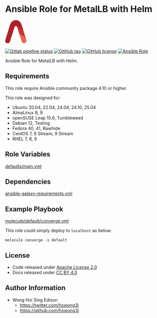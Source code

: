 # Ansible Role for MetalLB with Helm

<a href="https://alvistack.com" title="AlviStack" target="_blank"><img src="/alvistack.svg" height="75" alt="AlviStack"></a>

[![Gitlab pipeline status](https://img.shields.io/gitlab/pipeline/alvistack/ansible-role-helm_metallb/master)](https://gitlab.com/alvistack/ansible-role-helm_metallb/-/pipelines)
[![GitHub tag](https://img.shields.io/github/tag/alvistack/ansible-role-helm_metallb.svg)](https://github.com/alvistack/ansible-role-helm_metallb/tags)
[![GitHub license](https://img.shields.io/github/license/alvistack/ansible-role-helm_metallb.svg)](https://github.com/alvistack/ansible-role-helm_metallb/blob/master/LICENSE)
[![Ansible Role](https://img.shields.io/badge/galaxy-alvistack.helm_metallb-blue.svg)](https://galaxy.ansible.com/alvistack/helm_metallb)

Ansible Role for MetalLB with Helm.

## Requirements

This role require Ansible community package 4.10 or higher.

This role was designed for:

- Ubuntu 20.04, 22.04, 24.04, 24.10, 25.04
- AlmaLinux 8, 9
- openSUSE Leap 15.6, Tumbleweed
- Debian 12, Testing
- Fedora 40, 41, Rawhide
- CentOS 7, 8 Stream, 9 Stream
- RHEL 7, 8, 9

## Role Variables

[defaults/main.yml](defaults/main.yml)

## Dependencies

[ansible-galaxy-requirements.yml](ansible-galaxy-requirements.yml)

## Example Playbook

[molecule/default/converge.yml](molecule/default/converge.yml)

This role could simply deploy to `localhost` as below:

    molecule converge -s default

## License

- Code released under [Apache License 2.0](LICENSE)
- Docs released under [CC BY 4.0](http://creativecommons.org/licenses/by/4.0/)

## Author Information

- Wong Hoi Sing Edison
  - <https://twitter.com/hswong3i>
  - <https://github.com/hswong3i>
